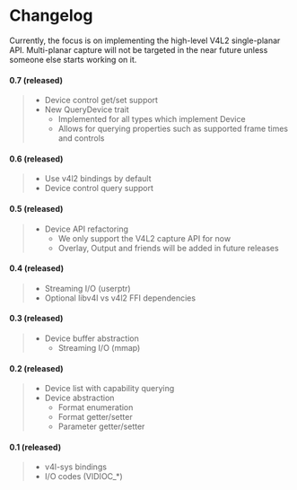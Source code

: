 # Changelog

Currently, the focus is on implementing the high-level V4L2 single-planar API.
Multi-planar capture will not be targeted in the near future unless someone else starts working on it.



#### 0.7 (released)

> * Device control get/set support
> * New QueryDevice trait
>   * Implemented for all types which implement Device
>   * Allows for querying properties such as supported frame times and controls

#### 0.6 (released)

> * Use v4l2 bindings by default
> * Device control query support

#### 0.5 (released)

> * Device API refactoring
>   * We only support the V4L2 capture API for now
>   * Overlay, Output and friends will be added in future releases

#### 0.4 (released)

> * Streaming I/O (userptr)
> * Optional libv4l vs v4l2 FFI dependencies

#### 0.3 (released)
> * Device buffer abstraction
>   * Streaming I/O (mmap)

#### 0.2 (released)
> * Device list with capability querying
> * Device abstraction
>   * Format enumeration
>   * Format getter/setter
>   * Parameter getter/setter

#### 0.1 (released)
> * v4l-sys bindings
> * I/O codes (VIDIOC_*)

